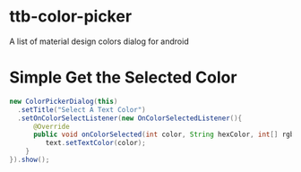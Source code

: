 # ttb-color-picker
A list of material design colors dialog for android

# Simple Get the Selected Color
```java
new ColorPickerDialog(this)
  .setTitle("Select A Text Color")
  .setOnColorSelectListener(new OnColorSelectedListener(){
      @Override
      public void onColorSelected(int color, String hexColor, int[] rgb){
         text.setTextColor(color);
    }
}).show();
```
